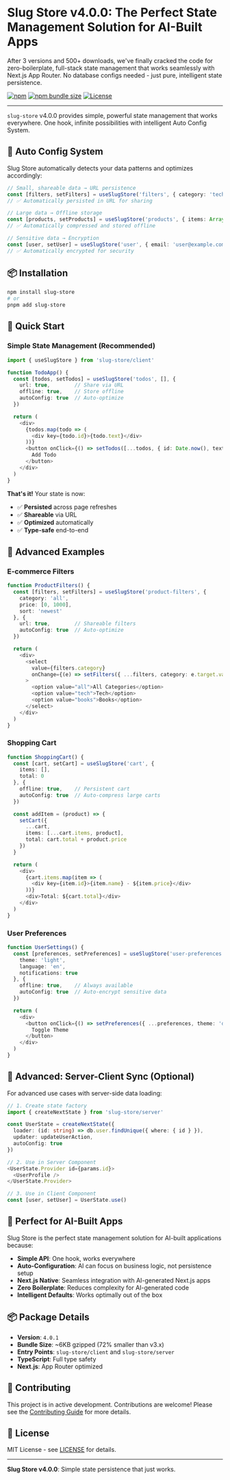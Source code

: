 # Slug Store v4.0.0: The Perfect State Management Solution for AI-Built Apps

After 3 versions and 500+ downloads, we've finally cracked the code for zero-boilerplate, full-stack state management that works seamlessly with Next.js App Router. No database configs needed - just pure, intelligent state persistence.

[![npm](https://img.shields.io/npm/v/slug-store/latest.svg)](https://www.npmjs.com/package/slug-store)
[![npm bundle size](https://img.shields.io/bundlephobia/minzip/slug-store)](https://bundlephobia.com/package/slug-store)
[![License](https://img.shields.io/npm/l/slug-store)](https://github.com/farajabien/slug-store/blob/main/LICENSE)

---

`slug-store` v4.0.0 provides simple, powerful state management that works everywhere. One hook, infinite possibilities with intelligent Auto Config System.

## 🧠 Auto Config System

Slug Store automatically detects your data patterns and optimizes accordingly:

```typescript
// Small, shareable data → URL persistence
const [filters, setFilters] = useSlugStore('filters', { category: 'tech', sort: 'newest' });
// ✅ Automatically persisted in URL for sharing

// Large data → Offline storage  
const [products, setProducts] = useSlugStore('products', { items: Array(1000).fill('...') });
// ✅ Automatically compressed and stored offline

// Sensitive data → Encryption
const [user, setUser] = useSlugStore('user', { email: 'user@example.com', password: 'secret' });
// ✅ Automatically encrypted for security
```

## 📦 Installation

```bash
npm install slug-store
# or
pnpm add slug-store
```

## 🎯 Quick Start

### Simple State Management (Recommended)

```typescript
import { useSlugStore } from 'slug-store/client'

function TodoApp() {
  const [todos, setTodos] = useSlugStore('todos', [], {
    url: true,        // Share via URL
    offline: true,    // Store offline
    autoConfig: true  // Auto-optimize
  })

  return (
    <div>
      {todos.map(todo => (
        <div key={todo.id}>{todo.text}</div>
      ))}
      <button onClick={() => setTodos([...todos, { id: Date.now(), text: 'New todo' }])}>
        Add Todo
      </button>
    </div>
  )
}
```

**That's it!** Your state is now:
- ✅ **Persisted** across page refreshes
- ✅ **Shareable** via URL
- ✅ **Optimized** automatically
- ✅ **Type-safe** end-to-end

## 🚀 Advanced Examples

### E-commerce Filters

```typescript
function ProductFilters() {
  const [filters, setFilters] = useSlugStore('product-filters', {
    category: 'all',
    price: [0, 1000],
    sort: 'newest'
  }, {
    url: true,        // Shareable filters
    autoConfig: true  // Auto-optimize
  })

  return (
    <div>
      <select 
        value={filters.category} 
        onChange={(e) => setFilters({ ...filters, category: e.target.value })}
      >
        <option value="all">All Categories</option>
        <option value="tech">Tech</option>
        <option value="books">Books</option>
      </select>
    </div>
  )
}
```

### Shopping Cart

```typescript
function ShoppingCart() {
  const [cart, setCart] = useSlugStore('cart', {
    items: [],
    total: 0
  }, {
    offline: true,    // Persistent cart
    autoConfig: true  // Auto-compress large carts
  })

  const addItem = (product) => {
    setCart({
      ...cart,
      items: [...cart.items, product],
      total: cart.total + product.price
    })
  }

  return (
    <div>
      {cart.items.map(item => (
        <div key={item.id}>{item.name} - ${item.price}</div>
      ))}
      <div>Total: ${cart.total}</div>
    </div>
  )
}
```

### User Preferences

```typescript
function UserSettings() {
  const [preferences, setPreferences] = useSlugStore('user-preferences', {
    theme: 'light',
    language: 'en',
    notifications: true
  }, {
    offline: true,    // Always available
    autoConfig: true  // Auto-encrypt sensitive data
  })

  return (
    <div>
      <button onClick={() => setPreferences({ ...preferences, theme: 'dark' })}>
        Toggle Theme
      </button>
    </div>
  )
}
```

## 🔧 Advanced: Server-Client Sync (Optional)

For advanced use cases with server-side data loading:

```typescript
// 1. Create state factory
import { createNextState } from 'slug-store/server'

const UserState = createNextState({
  loader: (id: string) => db.user.findUnique({ where: { id } }),
  updater: updateUserAction,
  autoConfig: true
})

// 2. Use in Server Component
<UserState.Provider id={params.id}>
  <UserProfile />
</UserState.Provider>

// 3. Use in Client Component
const [user, setUser] = UserState.use()
```

## 🎯 Perfect for AI-Built Apps

Slug Store is the perfect state management solution for AI-built applications because:

- **Simple API**: One hook, works everywhere
- **Auto-Configuration**: AI can focus on business logic, not persistence setup
- **Next.js Native**: Seamless integration with AI-generated Next.js apps
- **Zero Boilerplate**: Reduces complexity for AI-generated code
- **Intelligent Defaults**: Works optimally out of the box

## 📦 Package Details

- **Version**: `4.0.1`
- **Bundle Size**: ~6KB gzipped (72% smaller than v3.x)
- **Entry Points**: `slug-store/client` and `slug-store/server`
- **TypeScript**: Full type safety
- **Next.js**: App Router optimized

## 🤝 Contributing

This project is in active development. Contributions are welcome! Please see the [Contributing Guide](https://github.com/farajabien/slug-store/blob/main/CONTRIBUTING.md) for more details.

## 📄 License

MIT License - see [LICENSE](https://github.com/farajabien/slug-store/blob/main/LICENSE) for details.

---

**Slug Store v4.0.0**: Simple state persistence that just works.